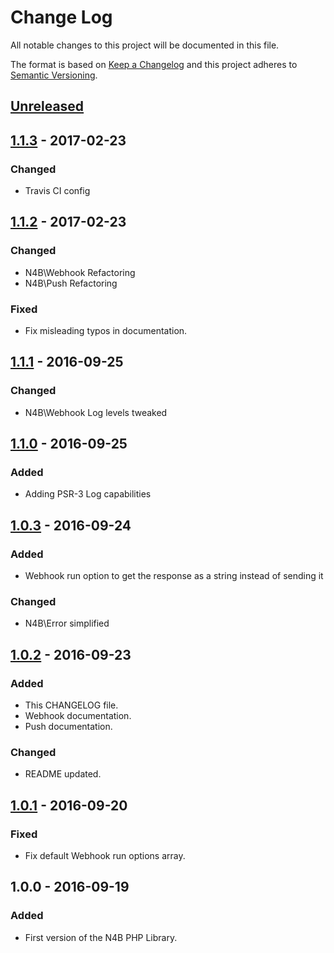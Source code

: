 # Change Log
All notable changes to this project will be documented in this file.

The format is based on [Keep a Changelog](http://keepachangelog.com/) 
and this project adheres to [Semantic Versioning](http://semver.org/).

## [Unreleased]

## [1.1.3] - 2017-02-23
### Changed
- Travis CI config

## [1.1.2] - 2017-02-23
### Changed
- N4B\Webhook Refactoring
- N4B\Push Refactoring

### Fixed
- Fix misleading typos in documentation.

## [1.1.1] - 2016-09-25
### Changed
- N4B\Webhook Log levels tweaked

## [1.1.0] - 2016-09-25
### Added
- Adding PSR-3 Log capabilities

## [1.0.3] - 2016-09-24
### Added
- Webhook run option to get the response as a string instead of sending it

### Changed
- N4B\Error simplified

## [1.0.2] - 2016-09-23
### Added
- This CHANGELOG file.
- Webhook documentation.
- Push documentation.

### Changed
- README updated.

## [1.0.1] - 2016-09-20
### Fixed
- Fix default Webhook run options array.

## 1.0.0 - 2016-09-19
### Added
- First version of the N4B PHP Library.

[Unreleased]: https://github.com/kinobi/n4b/compare/1.1.3...HEAD
[1.1.3]: https://github.com/kinobi/n4b/compare/1.1.2...1.1.3
[1.1.2]: https://github.com/kinobi/n4b/compare/1.1.1...1.1.2
[1.1.1]: https://github.com/kinobi/n4b/compare/1.1.0...1.1.1
[1.1.0]: https://github.com/kinobi/n4b/compare/1.0.3...1.1.0
[1.0.3]: https://github.com/kinobi/n4b/compare/1.0.2...1.0.3
[1.0.2]: https://github.com/kinobi/n4b/compare/1.0.1...1.0.2
[1.0.1]: https://github.com/kinobi/n4b/compare/1.0.0...1.0.1
